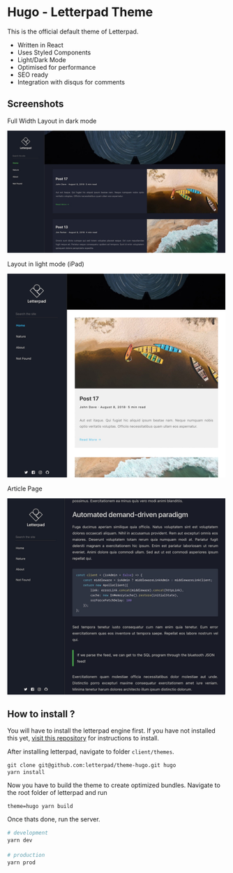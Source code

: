 # Hugo - Letterpad Theme

This is the official default theme of Letterpad.

-   Written in React
-   Uses Styled Components
-   Light/Dark Mode
-   Optimised for performance
-   SEO ready
-   Integration with disqus for comments

## Screenshots

Full Width Layout in dark mode

<img src="public/images/screenshots/dark-full-width.jpg" width="500">

Layout in light mode (iPad)

<img src="public/images/screenshots/light-home.jpg" width="500">

Article Page

<img src="public/images/screenshots/dark-single-post.jpg" width="500">

## How to install ?

You will have to install the letterpad engine first. If you have not installed this yet, [visit this repository](https://github.com/letterpad/letterpad) for instructions to install.

After installing letterpad, navigate to folder `client/themes`.

```
git clone git@github.com:letterpad/theme-hugo.git hugo
yarn install
```

Now you have to build the theme to create optimized bundles. Navigate to the root folder of letterpad and run

```
theme=hugo yarn build
```

Once thats done, run the server.

```sh
# development
yarn dev

# production
yarn prod
```
